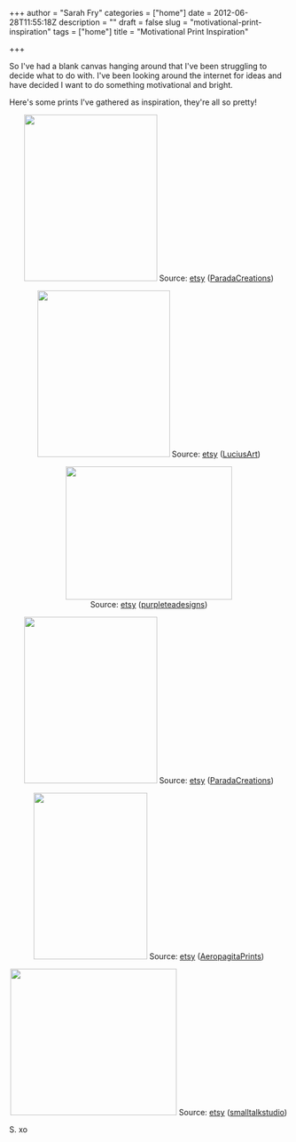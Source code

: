 +++
author = "Sarah Fry"
categories = ["home"]
date = 2012-06-28T11:55:18Z
description = ""
draft = false
slug = "motivational-print-inspiration"
tags = ["home"]
title = "Motivational Print Inspiration"

+++


So I've had a blank canvas hanging around that I've been struggling to decide what to do with. I've been looking around the internet for ideas and have decided I want to do something motivational and bright.
<p style="text-align: left;">Here's some prints I've gathered as inspiration, they're all so pretty!</p>
<p style="text-align: center;"><a href="https://yayfryday.com/images/2012/06/il_570xN.259847025.jpg"><img class="aligncenter size-medium wp-image-914" title="il_570xN.259847025" src="https://yayfryday.com/images/2012/06/il_570xN.259847025-240x300.jpg" alt="" width="240" height="300" /></a>
Source: <a href="http://www.etsy.com/listing/78604700/dreamcatcher-print-the-dreamcatcher-no1" target="_blank">etsy</a> (<a href="http://www.etsy.com/shop/ParadaCreations?ref=seller_info">ParadaCreations</a>)</p>
<p style="text-align: center;"><img class="aligncenter size-medium wp-image-913" title="il_570xN.217219513" src="https://yayfryday.com/images/2012/06/il_570xN.217219513-239x300.jpg" alt="" width="239" height="300" />
Source: <a href="http://www.etsy.com/listing/68111893/be-awesome-today-8x10-art-print" target="_blank">etsy</a> (<a href="http://www.etsy.com/shop/LuciusArt?ref=seller_info">LuciusArt</a>)</p>
<p style="text-align: center;"><a href="https://yayfryday.com/images/2012/06/il_570xN.339346931.jpg"><img class="aligncenter size-medium wp-image-915" title="il_570xN.339346931" src="https://yayfryday.com/images/2012/06/il_570xN.339346931-300x240.jpg" alt="" width="300" height="240" /></a>
Source: <a href="http://www.etsy.com/listing/100484874/lets-take-chances-8x10-original-modern" target="_blank">etsy</a> (<a href="http://www.etsy.com/shop/purpleteadesigns?ref=seller_info">purpleteadesigns</a>)</p>
<p style="text-align: center;"><a href="https://yayfryday.com/images/2012/06/il_570xN.215192925.jpg"><img class="aligncenter size-medium wp-image-916" title="il_570xN.215192925" src="https://yayfryday.com/images/2012/06/il_570xN.215192925-240x300.jpg" alt="" width="240" height="300" /></a>
Source: <a href="http://www.etsy.com/listing/67620818/motivational-art-print-poster-great-day" target="_blank">etsy</a> (<a href="http://www.etsy.com/shop/ParadaCreations?ref=seller_info">ParadaCreations</a>)</p>
<p style="text-align: center;"><a href="https://yayfryday.com/images/2012/06/il_570xN.264465144.jpg"><img class="aligncenter size-medium wp-image-917" title="il_570xN.264465144" src="https://yayfryday.com/images/2012/06/il_570xN.264465144-205x300.jpg" alt="" width="205" height="300" /></a>
Source: <a href="http://www.etsy.com/listing/75421272/the-morning-sun-abstract-print-8-x-10?ref=sr_gallery_4&amp;sref=sr_3b8b4fd7cf26e96576087da824c8d0d4e5c64cb6e9046527cf303652f3eb8046_1340558666_14096565_motivation&amp;ga_search_query=motivational+print&amp;ga_order=most_relevant&amp;ga_view_type=gallery&amp;ga_ship_to=ZZ&amp;ga_ref=auto1&amp;ga_search_type=handmade" target="_blank">etsy</a> (<a href="http://www.etsy.com/shop/AeropagitaPrints?ref=seller_info">AeropagitaPrints</a>)</p>
<p style="text-align: center;"><a href="https://yayfryday.com/images/2012/06/il_570xN.305935476.jpg"><img class="aligncenter size-medium wp-image-919" title="il_570xN.305935476" src="https://yayfryday.com/images/2012/06/il_570xN.305935476-300x264.jpg" alt="" width="300" height="264" /></a>
Source: <a href="http://www.etsy.com/listing/91330017/art-print-fortune-favors-the-brave?ref=sr_gallery_1&amp;ga_search_query=fortune+favors+the+brave&amp;ga_order=most_relevant&amp;ga_view_type=gallery&amp;ga_ship_to=ZZ&amp;ga_ref=auto1&amp;ga_search_type=handmade&amp;ga_facet=handmadefortune+favors+the+brave" target="_blank">etsy</a> (<a href="http://www.etsy.com/shop/smalltalkstudio?ref=seller_info">smalltalkstudio</a>)</p>
<p style="text-align: left;"><span style="text-align: left;">S. xo</span></p>

